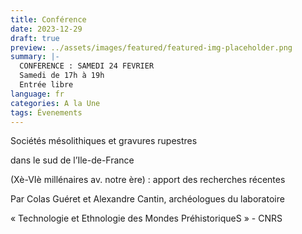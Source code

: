 ```yaml
---
title: Conférence
date: 2023-12-29
draft: true
preview: ../assets/images/featured/featured-img-placeholder.png
summary: |-
  CONFERENCE : SAMEDI 24 FEVRIER
  Samedi de 17h à 19h
  Entrée libre
language: fr
categories: A la Une
tags: Évenements
---
```

Sociétés mésolithiques et gravures rupestres

dans le sud de l’Ile-de-France

(Xè-VIè millénaires av. notre ère) : apport des recherches récentes

Par Colas Guéret et Alexandre Cantin, archéologues du laboratoire

« Technologie et Ethnologie des Mondes PréhistoriqueS » - CNRS